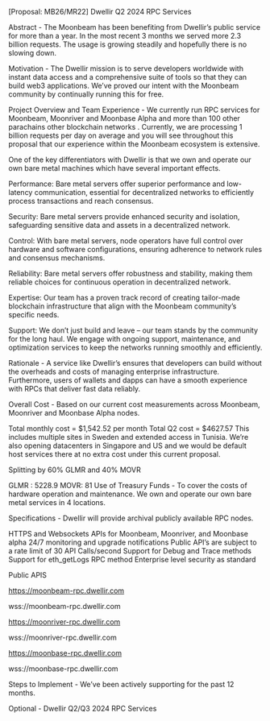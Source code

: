 [Proposal: MB26/MR22] Dwellir Q2 2024 RPC Services

Abstract - The Moonbeam has been benefiting from Dwellir’s public service for more than a year. In the most recent 3 months we served more 2.3 billion requests. The usage is growing steadily and hopefully there is no slowing down.

Motivation - The Dwellir mission is to serve developers worldwide with instant data access and a comprehensive suite of tools so that they can build web3 applications. We’ve proved our intent with the Moonbeam community by continually running this for free.

Project Overview and Team Experience - We currently run RPC services for Moonbeam, Moonriver and Moonbase Alpha and more than 100 other parachains other blockchain networks . Currently, we are processing 1 billion requests per day on average and you will see throughout this proposal that our experience within the Moonbeam ecosystem is extensive.

One of the key differentiators with Dwellir is that we own and operate our own bare metal machines which have several important effects.

Performance: Bare metal servers offer superior performance and low-latency communication, essential for decentralized networks to efficiently process transactions and reach consensus.

Security: Bare metal servers provide enhanced security and isolation, safeguarding sensitive data and assets in a decentralized network.

Control: With bare metal servers, node operators have full control over hardware and software configurations, ensuring adherence to network rules and consensus mechanisms.

Reliability: Bare metal servers offer robustness and stability, making them reliable choices for continuous operation in decentralized network.

Expertise: Our team has a proven track record of creating tailor-made blockchain infrastructure that align with the Moonbeam community’s specific needs.

Support: We don’t just build and leave – our team stands by the community for the long haul. We engage with ongoing support, maintenance, and optimization services to keep the networks running smoothly and efficiently.

Rationale - A service like Dwellir’s ensures that developers can build without the overheads and costs of managing enterprise infrastructure. Furthermore, users of wallets and dapps can have a smooth experience with RPCs that deliver fast data reliably.

Overall Cost - Based on our current cost measurements across Moonbeam, Moonriver and Moonbase Alpha nodes.

Total monthly cost = $1,542.52 per month
Total Q2 cost = $4627.57
This includes multiple sites in Sweden and extended access in Tunisia. We’re also opening datacenters in Singapore and US and we would be default host services there at no extra cost under this current proposal.

Splitting by 60% GLMR and 40% MOVR

GLMR : 5228.9
MOVR: 81
Use of Treasury Funds - To cover the costs of hardware operation and maintenance. We own and operate our own bare metal services in 4 locations.

Specifications - Dwellir will provide archival publicly available RPC nodes.

HTTPS and Websockets APIs for Moonbeam, Moonriver, and Moonbase alpha
24/7 monitoring and upgrade notifications
Public API’s are subject to a rate limit of 30 API Calls/second
Support for Debug and Trace methods
Support for eth_getLogs RPC method
Enterprise level security as standard

Public APIS

https://moonbeam-rpc.dwellir.com

wss://moonbeam-rpc.dwellir.com

https://moonriver-rpc.dwellir.com

wss://moonriver-rpc.dwellir.com

https://moonbase-rpc.dwellir.com

wss://moonbase-rpc.dwellir.com

Steps to Implement - We’ve been actively supporting for the past 12 months.

Optional - Dwellir Q2/Q3 2024 RPC Services